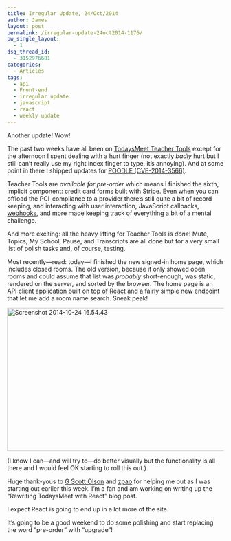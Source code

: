 ```yaml
---
title: Irregular Update, 24/Oct/2014
author: James
layout: post
permalink: /irregular-update-24oct2014-1176/
pw_single_layout:
  - 1
dsq_thread_id:
  - 3152976681
categories:
  - Articles
tags:
  - api
  - Front-end
  - irregular update
  - javascript
  - react
  - weekly update
---
```

Another update! Wow!

The past two weeks have all been on [TodaysMeet Teacher Tools][1] except for the afternoon I spent dealing with a hurt finger (not exactly *badly* hurt but I still can&#8217;t really use my right index finger to type, it&#8217;s annoying). And at some point in there I shipped updates for [POODLE (CVE-2014-3566)][2].

Teacher Tools are *available for pre-order* which means I finished the sixth, implicit component: credit card forms built with Stripe. Even when you can offload the PCI-compliance to a provider there&#8217;s still quite a bit of record keeping, and interacting with user interaction, JavaScript callbacks, [webhooks][3], and more made keeping track of everything a bit of a mental challenge.

And more exciting: all the heavy lifting for Teacher Tools is *done*! Mute, Topics, My School, Pause, and Transcripts are all done but for a very small list of polish tasks and, of course, testing.

Most recently—read: today—I finished the new signed-in home page, which includes closed rooms. The old version, because it only showed open rooms and could assume that list was *probably* short-enough, was static, rendered on the server, and sorted by the browser. The home page is an API client application built on top of [React][4] and a fairly simple new endpoint that let me add a room name search. Sneak peak!

<img src="http://coffeeonthekeyboard.com/wp-content/uploads/2014/10/Screenshot-2014-10-24-16.54.43.png" alt="Screenshot 2014-10-24 16.54.43" width="782" height="333" class="aligncenter size-full wp-image-1177" />

(I know I can—and will try to—do better visually but the functionality is all there and I would feel OK starting to roll this out.)

Huge thank-yous to [G Scott Olson][5] and [zpao][6] for helping me out as I was starting out earlier this week. I&#8217;m a fan and am working on writing up the &#8220;Rewriting TodaysMeet with React&#8221; blog post.

I expect React is going to end up in a lot more of the site.

It&#8217;s going to be a good weekend to do some polishing and start replacing the word &#8220;pre-order&#8221; with &#8220;upgrade&#8221;!

 [1]: https://todaysmeet.com/about/teachertools
 [2]: https://cve.mitre.org/cgi-bin/cvename.cgi?name=CVE-2014-3566
 [3]: http://coffeeonthekeyboard.com/best-practices-for-happy-webhooks-1138/
 [4]: http://facebook.github.io/react/
 [5]: https://twitter.com/gscottolson
 [6]: https://twitter.com/zpao